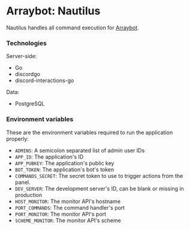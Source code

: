 # Arraybot: Nautilus

Nautilus handles all command execution for [Arraybot](https://github.com/Arraying/Arraybot).

### Technologies

Server-side:
* Go
* discordgo
* discord-interactions-go

Data:
* PostgreSQL

### Environment variables

These are the environment variables required to run the application properly:
* `ADMINS`: A semicolon separated list of admin user IDs
* `APP_ID`: The application's ID
* `APP_PUBKEY`: The application's public key
* `BOT_TOKEN`: The application's bot's token
* `COMMANDS_SECRET`: The secret token to use to trigger actions from the panel.
* `DEV_SERVER`: The development server's ID, can be blank or missing in production
* `HOST_MONITOR`: The monitor API's hostname
* `PORT_COMMANDS`: The command handler's port
* `PORT_MONITOR`: The monitor API's port
* `SCHEME_MONITOR`: The monitor API's scheme
